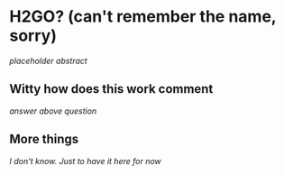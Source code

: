 # H2GO? \(can't remember the name, sorry\)
*placeholder abstract*

## Witty how does this work comment
*answer above question*

## More things
_I don't know. Just to have it here for now_